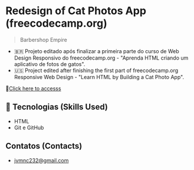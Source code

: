 # Redesign of Cat Photos App (freecodecamp.org)
>Barbershop Empire


- 🇧🇷 Projeto editado após finalizar a primeira parte do curso de Web Design Responsivo do freecodecamp.org - "Aprenda HTML criando um aplicativo de fotos de gatos".
- 🇺🇸 Project edited after finishing the first part of freecodecamp.org Responsive Web Design - "Learn HTML by Building a Cat Photo App".


🔗[Click here to accesss](https://jv-farias.github.io/redesign/)

 ## 🔨 Tecnologias (Skills Used)
- HTML
- Git e GitHub

## Contatos (Contacts) 
- jvmnc232@gmail.com
